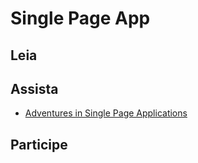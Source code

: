 # Single Page App

## Leia

## Assista
* [Adventures in Single Page Applications](http://www.youtube.com/watch?v=BqDJqKGfIiE)

## Participe